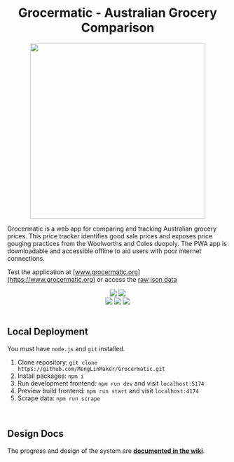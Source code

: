 <h1 align="center">
 Grocermatic - Australian Grocery Comparison
</h1>

<div align="center">
  <a href="https://www.grocermatic.org](https://www.grocermatic.org">
    <img width="400" src="https://github.com/MengLinMaker/Grocermatic/assets/39476147/ef580265-7427-4491-96e2-739a54dc44f7">
  </a>
</div>

Grocermatic is a web app for comparing and tracking Australian grocery prices. This price tracker identifies good sale prices and exposes price gouging practices from the Woolworths and Coles duopoly. The PWA app is downloadable and accessible offline to aid users with poor internet connections.

Test the application at [www.grocermatic.org](https://www.grocermatic.org) or access the [raw json data](https://product.grocermatic.org/cleanProductInfo.json)

<div flex align="center">
  <img src="https://img.shields.io/github/actions/workflow/status/MengLinMaker/Grocermatic/scrape.yml?style=for-the-badge&label=Webscrape">
  <img src="https://img.shields.io/website?url=https%3A%2F%2Fwww.grocermatic.org&style=for-the-badge">
</div>
<div flex align="center">
  <img src="https://img.shields.io/mozilla-observatory/grade-score/grocermatic.pages.dev?style=for-the-badge">
  <img src="https://img.shields.io/hsts/preload/grocermatic.pages.dev?style=for-the-badge&label=hsts">
  <img src="https://img.shields.io/w3c-validation/html?targetUrl=https%3A%2F%2Fwww.grocermatic.org&style=for-the-badge">
</div>

<div>&nbsp</div>

## Local Deployment

You must have `node.js` and `git` installed.

1. Clone repository: `git clone https://github.com/MengLinMaker/Grocermatic.git`
2. Install packages: `npm i`
3. Run development frontend: `npm run dev` and visit `localhost:5174`
4. Preview build frontend: `npm run start` and visit `localhost:4174`
5. Scrape data: `npm run scrape`

<div>&nbsp</div>

## Design Docs

The progress and design of the system are **[documented in the wiki](https://github.com/MengLinMaker/Grocery-Suggester/wiki)**.
